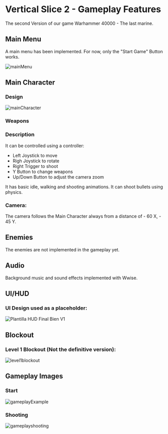 # Vertical Slice 2 - Gameplay Features

The second Version of our game Warhammer 40000 - The last marine. 

## Main Menu
A main menu has been implemented. For now, only the "Start Game" Button works.

![mainMenu](https://github.com/user-attachments/assets/3fb33dd1-4530-47e5-96bd-167b71c2d83f)

## Main Character

### Design
![mainCharacter](https://github.com/user-attachments/assets/0005cc51-a655-41cb-9a97-2e9d66108957)

### Weapons


### Description

It can be controlled using a controller:
<ul>
<li>Left Joystick to move</li>
<li>Righ Joystick to rotate</li>
<li>Right Trigger to shoot</li>
<li>Y Button to change weapons</li>
<li>Up/Down Button to adjust the camera zoom</li>
</ul>

It has basic idle, walking and shooting animations. It can shoot bullets using physics.

### Camera:
The camera follows the Main Character always from a distance of - 60 X, - 45 Y.



</ul>

## Enemies

The enemies are not implemented in the gameplay yet.

## Audio

Background music and sound effects implemented with Wwise.

## UI/HUD

### UI Design used as a placeholder:

![Plantilla HUD Final Bien V1](https://github.com/user-attachments/assets/ea33bfd5-2b20-4c36-ae8e-65adaea3bc75)

## Blockout

### Level 1 Blockout (Not the definitive version):
![level1blockout](https://github.com/user-attachments/assets/37baa7eb-9bad-45a1-9f03-459b2daf4cc3)

## Gameplay Images

### Start
![gameplayExample](https://github.com/user-attachments/assets/6b84ca63-63ed-402a-8cae-ed48ba49acad)

### Shooting
![gameplayshooting](https://github.com/user-attachments/assets/82224a6e-ef92-4183-a376-ac8d1ffc9698)

